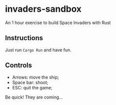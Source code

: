 # invaders-sandbox
An 1 hour exercise to build Space Invaders with Rust


## Instructions

Just run `Cargo Run` and have fun.

## Controls

- Arrows: move the ship;
- Space bar: shoot;
- ESC: quit the game;

Be quick! They are coming...
